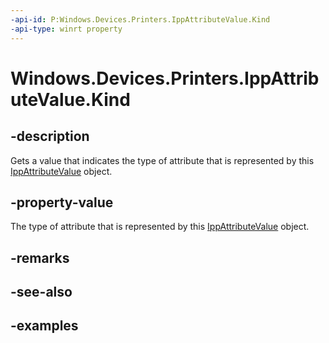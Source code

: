 ```yaml
---
-api-id: P:Windows.Devices.Printers.IppAttributeValue.Kind
-api-type: winrt property
---
```


# Windows.Devices.Printers.IppAttributeValue.Kind

<!--
public Windows.Devices.Printers.IppAttributeValueKind Kind { get; }
-->


## -description

Gets a value that indicates the type of attribute that is represented by this [IppAttributeValue](ippattributevalue.md) object.

## -property-value

The type of attribute that is represented by this [IppAttributeValue](ippattributevalue.md) object.

## -remarks

## -see-also

## -examples


